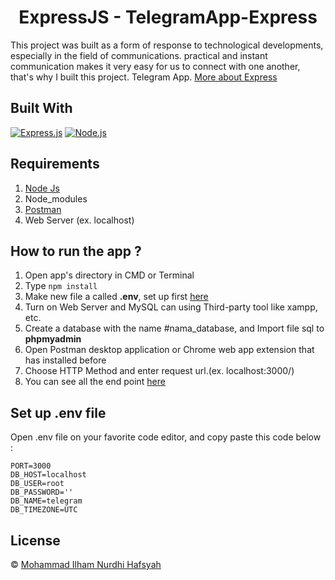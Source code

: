 <h1 align="center">ExpressJS - TelegramApp-Express</h1>

This project was built as a form of response to technological developments, especially in the field of communications. practical and instant communication makes it very easy for us to connect with one another, that's why I built this project. Telegram App. [More about Express](https://en.wikipedia.org/wiki/Express.js)

## Built With

[![Express.js](https://img.shields.io/badge/Express.js-4.x-orange.svg?style=rounded-square)](https://expressjs.com/en/starter/installing.html)
[![Node.js](https://img.shields.io/badge/Node.js-v.12.13-green.svg?style=rounded-square)](https://nodejs.org/)

## Requirements

1. <a href="https://nodejs.org/en/download/">Node Js</a>
2. Node_modules
3. <a href="https://www.getpostman.com/">Postman</a>
4. Web Server (ex. localhost)

## How to run the app ?

1. Open app's directory in CMD or Terminal
2. Type `npm install`
3. Make new file a called **.env**, set up first [here](#set-up-env-file)
4. Turn on Web Server and MySQL can using Third-party tool like xampp, etc.
5. Create a database with the name #nama_database, and Import file sql to **phpmyadmin**
6. Open Postman desktop application or Chrome web app extension that has installed before
7. Choose HTTP Method and enter request url.(ex. localhost:3000/)
8. You can see all the end point [here](https://documenter.getpostman.com/view/13449265/TW6upVB5)

## Set up .env file

Open .env file on your favorite code editor, and copy paste this code below :

```
PORT=3000
DB_HOST=localhost
DB_USER=root
DB_PASSWORD=''
DB_NAME=telegram
DB_TIMEZONE=UTC
```

## License

© [Mohammad Ilham Nurdhi Hafsyah](https://github.com/IlhamHafsyah)
